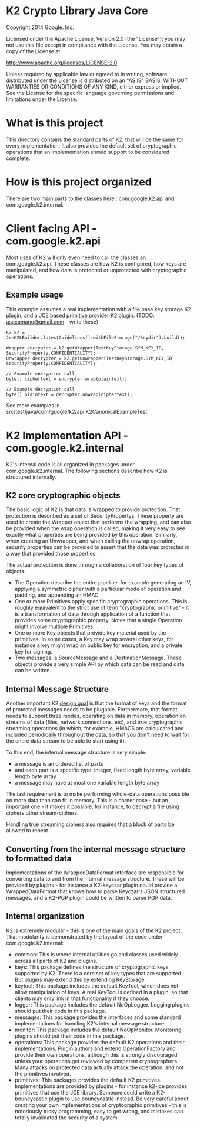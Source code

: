 # K2 Crypto Library Java Core

Copyright 2014 Google. Inc.

Licensed under the Apache License, Version 2.0 (the "License");
you may not use this file except in compliance with the License.
You may obtain a copy of the License at

   http://www.apache.org/licenses/LICENSE-2.0

Unless required by applicable law or agreed to in writing, software
distributed under the License is distributed on an "AS IS" BASIS,
WITHOUT WARRANTIES OR CONDITIONS OF ANY KIND, either express or implied.
See the License for the specific language governing permissions and
limitations under the License.

# What is this project

This directory contains the standard parts of K2, that will be the same for every implementation.
It also provides the default set of cryptographic operations that an implementation should support
to be considered complete.

# How is this project organized

There are two main parts to the classes here : com.google.k2.api and com.google.k2.internal.

# Client facing API - com.google.k2.api

Most uses of K2 will only even need to call the classes an com.google.k2.api.  These classes are
how K2 is configured, how keys are manipulated, and how data is protected or unprotected with
cryptographic operations.

## Example usage

This example assumes a real implementation with a file base key storage K2 plugin, and a JCE based
primitive provider K2 plugin. (TODO: asacamano@gmail.com - write these)

```
K2 k2 = JceK2LBuilder.latestGuidelines().withFileStorage("/keydir").build();

Wrapper encrypter = k2.getWrapper(TestKeyStorage.SYM_KEY_ID, SecurityProperty.CONFIDENTIALITY);
Unwrapper decrypter = k2.getUnwrapper(TestKeyStorage.SYM_KEY_ID, SecurityProperty.CONFIDENTIALITY);

// Example encryption call
byte[] ciphertext = encrypter.wrap(plaintext);

// Example decryption call
byte[] plaintext = decrypter.unwrap(ciphertext);
```

See more examples in src/test/java/com/google/k2/api.K2CanonicalExampleTest

# K2 Implementation API - com.google.k2.internal

K2's internal code is all organized in packages under com.google.k2.internal. The following sections
describe how K2 is structured internally.

## K2 core cryptographic objects

The basic logic of K2 is that data is wrapped to provide protection. That protection is described
as a set of SecurityPropertys. These property are used to create the Wrapper object that performs
the wrapping, and can also be provided when the wrap operation is called, making it very easy to see
exactly what properties are being provided by this operation.  Similarly, when creating an
Unwrapper, and when calling the unwrap operation, security properties can be provided to assert that
the data was protected in a way that provided those properties.

The actual protection is done through a collaboration of four key types of objects.

* The Operation describe the entire pipeline: for example generating an IV, applying a symmetric
cipher with a particular mode of operation and padding, and appending an HMAC.
* One or more Primitives apply specific cryptographic operations.  This is roughly equivalent
to the strict use of term "cryptographic primitive" - it is a transformation of data through
application of a function that provides some cryptographic property. Notes that a single Operation
might involve multiple Primitives.
* One or more Key objects that provide key material used by the primitives. In some cases, a Key
may wrap several other keys, for instance a key might wrap an public key for encryption, and a
private key for signing.
* Two messages: a SourceMessage and a DestinationMessage.  These objects provide a very simple API
by which data can be read and data can be written.

## Internal Message Structure

Another important K2 [design goal](https://github.com/google/K2/wiki/What-is-K2) is that the format
of keys and the format of protected messages needs to be plugable. Forthermore, that format needs
to support three modes, operating on data in memory, operation on streams of data (files, network
connections, etc), and true cryptographic streaming operations (in which, for example, HMACS are
calculcated and included periodically throughout the data, so that you don't need to wait for the
entire data stream to be able to start using it).

To this end, the internal message structure is very simple:

* a message is an ordered list of parts
* and each part is a specific type: integer, fixed length byte array, variable length byte array
* a message may have at most one variable length byte array

The last requirement is to make performing whole-data operations possible on more data than can
fit in memory.  This is a corner case - but an important one - it makes it possible, for instance,
to decrypt a file using ciphers other stream-ciphers.

Handling true streaming ciphers also requires that a block of parts be allowed to repeat.

## Converting from the internal message structure to formatted data

Implementations of the WrappedDataFormat interface are responsible for converting data to and from
the internal message structure. These will be provided by plugins - for instance a K2-keyczar plugin
could provide a WrappedDataFormat that knows how to parse Keyczar's JSON structured messages, and a
K2-PGP plugin could be written to parse PGP data.

## Internal organization

K2 is extremely modular - this is one of the
[main goals](https://github.com/google/K2/wiki/What-is-K2) of the K2 project. That modularity is
demonstrated by the layout of the code under com.google.k2.internal:

* common: This is where internal utilities go and classes used widely across all
parts of K2 and plugins.
* keys: This package defines the structure of cryptographic keys supported by K2. There is
a core set of key types that are supported. But plugins may extend this by extending KeyStorage.
* keytool: This package includes the default KeyTool, which does not allow manipulation of keys. A
real KeyTool is defined in a plugin, so that clients may only link in that functionality if they
choose.
* logger: This package includes the default NoOpLogger. Logging plugins should put their code in
this package.
* messages: This package provides the interfaces and some standard implementations for handling
K2's internal message structure.
* monitor: This package includes the default NoOpMonitor. Monitoring plugins should put their code
in this package.
* operations: This package provides the default K2 operations and their implementations.  Plugin
authors and extend OperationFactory and provide their own operations, although this is strongly
discouraged unless your operations get reviewed by competent cryptographers. Many attacks on
protected data actually attack the operation, and not the primitives involved.
* primitives: This packages provides the default K2 primitives.  Implementations are provided by
plugins - for instance k2-jce provides primitives that use the JCE library. Someone could write
a K2-bouncycastle plugin to use bouncycastle instead. Be very careful about creating your own
implementations of cryptographic primitives - this is notoriously tricky programming, easy to get
wrong, and mistakes can totally invalidated the security of a system.
